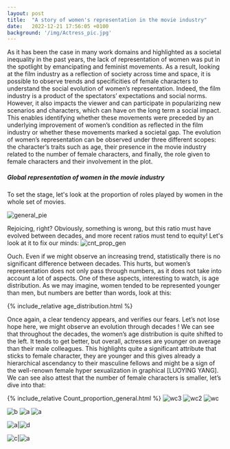 ```yaml
---
layout: post
title:  "A story of women's representation in the movie industry"
date:   2022-12-21 17:56:05 +0100
background: '/img/Actress_pic.jpg'
---
```

As it has been the case in many work domains and highlighted as a societal inequality in the past years, the lack of representation of women was put in the spotlight by emancipating and feminist movements. As a result, looking at the film industry as a reflection of society across time and space, it is possible to observe trends and specificities of female characters to understand the social evolution of women’s representation. Indeed, the film industry is a product of the spectators’ expectations and social norms. However, it also impacts the viewer and can participate in popularizing new scenarios and characters, which can have on the long term a social impact. This enables identifying whether these movements were preceded by an underlying improvement of women’s condition as reflected in the film industry or whether these movements marked a societal gap. The evolution of women’s representation can be observed under three different scopes: the character’s traits such as age, their presence in the movie industry related to the number of female characters, and finally, the role given to female characters and their involvement in the plot.  


##### Global representation of women in the movie industry

To set the stage, let's look at the proportion of roles played by women in the whole set of movies. 

![general_pie](https://pauldfepfl.github.io/siteadatest/img/general_pie.jpeg)

Rejoicing, right? Obviously, something is wrong, but this ratio must have evolved between decades, and more recent ratios must tend to equity! Let's look at it to fix our minds: 
![cnt_prop_gen](https://pauldfepfl.github.io/siteadatest/img/Count_proportion_general.jpeg) 

 Ouch. Even if we might observe an increasing trend, statistically there is no significant difference between decades. This hurts, but women’s representation does not only pass through numbers, as it does not take into account a lot of aspects. One of these aspects, interesting to watch, is age distribution. As we may imagine, women tended to be represented younger than men, but numbers are better than words, look at this:

{% include_relative age_distribution.html %}

Once again, a clear tendency appears, and verifies our fears. Let’s not lose hope here, we might observe an evolution through decades ! We can see that throughout the decades, the women’s age distribution is quite shifted to the left. It tends to get better, but overall, actresses are younger on average than their male colleagues. This highlights quite a significant attribute that sticks to female character, they are younger and this gives already a hierarchical ascendancy to their masculine fellows and might be a sign of the well-renown female hyper sexualization in graphical  [LUOYING YANG]. We can see also attest that the number of female characters is smaller, let’s dive into that:

{% include_relative Count_proportion_general.html %}
![wc3](https://pauldfepfl.github.io/siteadatest/img/wordcloud3.jpg) 
![wc2](https://pauldfepfl.github.io/siteadatest/img/wordcloud2.jpg) 
![wc](https://pauldfepfl.github.io/siteadatest/img/wordcloud.jpg) 

![b](https://pauldfepfl.github.io/siteadatest/img/Count_proportion_genres.jpeg)
![a](https://pauldfepfl.github.io/siteadatest/img/Count_proportion_geographical.jpeg)
![a](https://pauldfepfl.github.io/siteadatest/img/action_pie.jpeg)

![a](https://pauldfepfl.github.io/siteadatest/img/horror_pie.jpeg)|![d](https://pauldfepfl.github.io/siteadatest/img/indian_pie.jpeg)


![c](https://pauldfepfl.github.io/siteadatest/img/romance_pie.jpeg)|![a](https://pauldfepfl.github.io/siteadatest/img/us_pie.jpeg)
